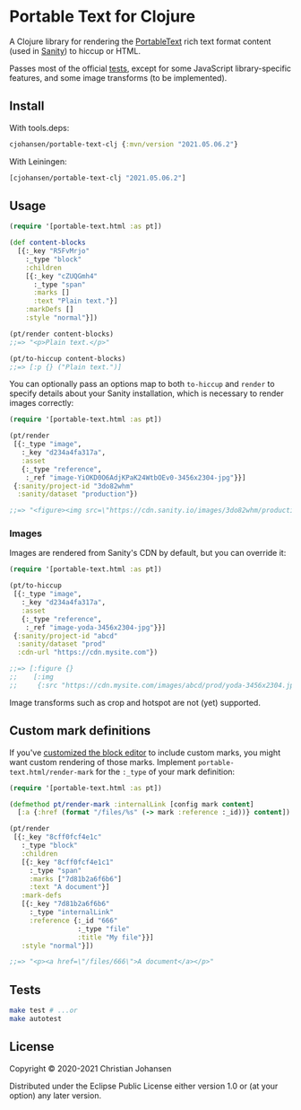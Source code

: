 # Portable Text for Clojure

A Clojure library for rendering the
[PortableText](https://github.com/portabletext/portabletext) rich text format
content (used in [Sanity](https://sanity.io)) to hiccup or HTML.

Passes most of the official
[tests](https://github.com/sanity-io/block-content-tests), except for some
JavaScript library-specific features, and some image transforms (to be
implemented).

## Install

With tools.deps:

```clj
cjohansen/portable-text-clj {:mvn/version "2021.05.06.2"}
```

With Leiningen:

```clj
[cjohansen/portable-text-clj "2021.05.06.2"]
```

## Usage

```clj
(require '[portable-text.html :as pt])

(def content-blocks
  [{:_key "R5FvMrjo"
    :_type "block"
    :children
    [{:_key "cZUQGmh4"
      :_type "span"
      :marks []
      :text "Plain text."}]
    :markDefs []
    :style "normal"}])

(pt/render content-blocks)
;;=> "<p>Plain text.</p>"

(pt/to-hiccup content-blocks)
;;=> [:p {} ("Plain text.")]
```

You can optionally pass an options map to both `to-hiccup` and `render` to
specify details about your Sanity installation, which is necessary to render
images correctly:

```clj
(require '[portable-text.html :as pt])

(pt/render
 [{:_type "image",
   :_key "d234a4fa317a",
   :asset
   {:_type "reference",
    :_ref "image-YiOKD0O6AdjKPaK24WtbOEv0-3456x2304-jpg"}}]
 {:sanity/project-id "3do82whm"
  :sanity/dataset "production"})

;;=> "<figure><img src=\"https://cdn.sanity.io/images/3do82whm/production/YiOKD0O6AdjKPaK24WtbOEv0-3456x2304.jpg\"/></figure>"
```

### Images

Images are rendered from Sanity's CDN by default, but you can override it:

```clj
(require '[portable-text.html :as pt])

(pt/to-hiccup
 [{:_type "image",
   :_key "d234a4fa317a",
   :asset
   {:_type "reference",
    :_ref "image-yoda-3456x2304-jpg"}}]
 {:sanity/project-id "abcd"
  :sanity/dataset "prod"
  :cdn-url "https://cdn.mysite.com"})

;;=> [:figure {}
;;    [:img
;;     {:src "https://cdn.mysite.com/images/abcd/prod/yoda-3456x2304.jpg"}]]
```

Image transforms such as crop and hotspot are not (yet) supported.

## Custom mark definitions

If you've [customized the block editor](https://www.sanity.io/docs/customization)
to include custom marks, you might want custom rendering of those marks.
Implement `portable-text.html/render-mark` for the `:_type` of your mark
definition:

```clj
(require '[portable-text.html :as pt])

(defmethod pt/render-mark :internalLink [config mark content]
  [:a {:href (format "/files/%s" (-> mark :reference :_id))} content])

(pt/render
 [{:_key "8cff0fcf4e1c"
   :_type "block"
   :children
   [{:_key "8cff0fcf4e1c1"
     :_type "span"
     :marks ["7d81b2a6f6b6"]
     :text "A document"}]
   :mark-defs
   [{:_key "7d81b2a6f6b6"
     :_type "internalLink"
     :reference {:_id "666"
                 :_type "file"
                 :title "My file"}}]
   :style "normal"}])

;;=> "<p><a href=\"/files/666\">A document</a></p>"
```

## Tests

```sh
make test # ...or
make autotest
```

## License

Copyright © 2020-2021 Christian Johansen

Distributed under the Eclipse Public License either version 1.0 or (at your
option) any later version.
